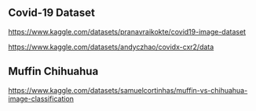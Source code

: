 ## Covid-19 Dataset

https://www.kaggle.com/datasets/pranavraikokte/covid19-image-dataset

https://www.kaggle.com/datasets/andyczhao/covidx-cxr2/data

## Muffin Chihuahua

https://www.kaggle.com/datasets/samuelcortinhas/muffin-vs-chihuahua-image-classification